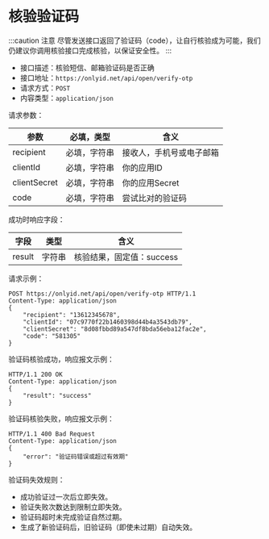 # 核验验证码

:::caution 注意
尽管发送接口返回了验证码（code），让自行核验成为可能，我们仍建议你调用核验接口完成核验，以保证安全性。
:::

* 接口描述：核验短信、邮箱验证码是否正确
* 接口地址：`https://onlyid.net/api/open/verify-otp`
* 请求方式：`POST`
* 内容类型：`application/json`

请求参数：

<table><thead>
    <tr>
        <th>参数</th>
        <th className="docs__param-c1">必填，类型</th>
        <th>含义</th>
    </tr>
</thead><tbody>
    <tr>
        <td>recipient</td>
        <td>必填，字符串</td>
        <td>接收人，手机号或电子邮箱</td>
    </tr><tr>
        <td>clientId</td>
        <td>必填，字符串</td>
        <td>你的应用ID</td>
    </tr><tr>
        <td>clientSecret</td>
        <td>必填，字符串</td>
        <td>你的应用Secret</td>
    </tr><tr>
        <td>code</td>
        <td>必填，字符串</td>
        <td>尝试比对的验证码</td>    
    </tr>
</tbody></table>

成功时响应字段：

<table><thead>
    <tr>
        <th>字段</th>
        <th>类型</th>
        <th>含义</th>
    </tr>
</thead><tbody>
    <tr>
        <td>result</td>
        <td>字符串</td>
        <td>核验结果，固定值：success</td>
    </tr>
</tbody></table>

请求示例：

```http
POST https://onlyid.net/api/open/verify-otp HTTP/1.1
Content-Type: application/json
{
    "recipient": "13612345678",
    "clientId": "07c9770f22b1460398d44b4a3543db79",
    "clientSecret": "8d08fbbd89a547df8bda56eba12fac2e",
    "code": "581305"
}
```

验证码核验成功，响应报文示例：

```http
HTTP/1.1 200 OK
Content-Type: application/json
{
    "result": "success"
}
```

验证码核验失败，响应报文示例：

```http
HTTP/1.1 400 Bad Request
Content-Type: application/json
{
    "error": "验证码错误或超过有效期"
}
```

验证码失效规则：

* 成功验证过一次后立即失效。
* 验证失败次数达到限制立即失效。
* 验证码超时未完成验证自然过期。
* 生成了新验证码后，旧验证码（即使未过期）自动失效。
